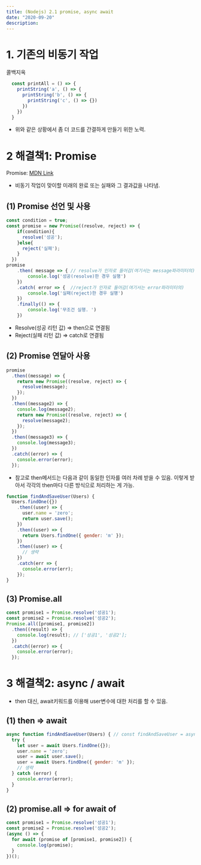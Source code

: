```yaml
---
title: (Nodejs) 2.1 promise, async await
date: "2020-09-20"
description: 
---
```


# 1. 기존의 비동기 작업

콜백지옥
```js
  const printAll = () => {
    printString('a', () => {
      printString('b', () => {
        printString('c', () => {})
      })
    })
  }
```

- 위와 같은 상황에서 좀 더 코드를 간결하게 만들기 위한 노력.


# 2 해결책1: Promise
Promise: [MDN Link](https://developer.mozilla.org/en-US/docs/Web/JavaScript/Reference/Global_Objects/Promise)
- 비동기 작업이 맞이할 미래의 완료 또는 실패와 그 결과값을 나타냄.

## (1) Promise 선언 및 사용
```js
const condition = true;
const promise = new Promise((resolve, reject) => {
    if(condition){
      resolve('성공');
    }else{
      reject('실패');
    } 
  })
promise
	.then( message => {	// resolve가 인자로 들어감(여기서는 message파라미터의)
		console.log('성공(resolve)한 경우 실행')
	})
	.catch( error => {	//reject가 인자로 들어감(여기서는 error파라미터의)
		console.log('실패(reject)한 경우 실행')
	})
	.finally(() => {
		console.log('무조건 실행. ')
	})
```
- Resolve(성공 리턴 값) => then으로 연결됨
- Reject(실패 리턴 값) => catch로 연결됨

## (2) Promise 연달아 사용
```js
promise
  .then((message) => {
    return new Promise((resolve, reject) => {
      resolve(message);
    });
  })
  .then((message2) => {
    console.log(message2);
    return new Promise((resolve, reject) => {
      resolve(message2);
    });
  })
  .then((message3) => {
    console.log(message3);
  })
  .catch((error) => {
    console.error(error);
  });
```
- 참고로 then메서드는 다음과 같이 동일한 인자를 여러 차례 받을 수 있음. 이렇게 받아서 각각의 then마다 다른 방식으로 처리하는 게 가능.

```js
function findAndSaveUser(Users) {
  Users.findOne({})
    .then((user) => {
      user.name = 'zero';
      return user.save();
    })
    .then((user) => {
      return Users.findOne({ gender: 'm' });
    })
    .then((user) => {
      // 생략
    })
    .catch(err => {
      console.error(err);
    });
}
```

## (3) Promise.all

```js
const promise1 = Promise.resolve('성공1');
const promise2 = Promise.resolve('성공2');
Promise.all([promise1, promise2])
  .then((result) => {
    console.log(result); // ['성공1', '성공2'];
  })
  .catch((error) => {
    console.error(error);
  });

```

# 3 해결책2: async / await
- then 대신, await키워드를 이용해 user변수에 대한 처리를 할 수 있음.

## (1) then => await
```js
async function findAndSaveUser(Users) { // const findAndSaveUser = async (Users) => 와 같은 방식도 가능.
  try {
    let user = await Users.findOne({});
    user.name = 'zero';
    user = await user.save();
    user = await Users.findOne({ gender: 'm' });
    // 생략
  } catch (error) {
    console.error(error);
  }
}
```

## (2) promise.all => for await of
```js
const promise1 = Promise.resolve('성공1');
const promise2 = Promise.resolve('성공2');
(async () => {
  for await (promise of [promise1, promise2]) {
    console.log(promise);
  }
})();
```



